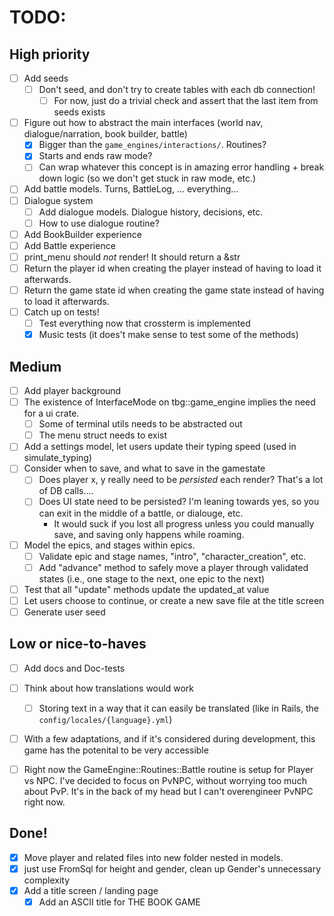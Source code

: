 # TODO:

## High priority
- [ ] Add seeds
  - [ ] Don't seed, and don't try to create tables with each db connection!
    - [ ] For now, just do a trivial check and assert that the last item from seeds exists
- [ ] Figure out how to abstract the main interfaces (world nav, dialogue/narration, book builder, battle)
  - [x] Bigger than the `game_engines/interactions/`. Routines?
  - [x] Starts and ends raw mode?
  - [ ] Can wrap whatever this concept is in amazing error handling + break down logic (so we don't get stuck in raw mode, etc.)
- [ ] Add battle models. Turns, BattleLog, ... everything...
- [ ] Dialogue system
  - [ ] Add dialogue models. Dialogue history, decisions, etc.
  - [ ] How to use dialogue routine?
- [ ] Add BookBuilder experience
- [ ] Add Battle experience
- [ ] print_menu should *not* render! It should return a &str
- [ ] Return the player id when creating the player instead of having to load it afterwards.
- [ ] Return the game state id when creating the game state instead of having to load it afterwards.
- [ ] Catch up on tests!
  - [ ] Test everything now that crossterm is implemented
  - [x] Music tests (it does't make sense to test some of the methods)

## Medium
- [ ] Add player background
- [ ] The existence of InterfaceMode on tbg::game_engine implies the need for a ui crate.
  - [ ] Some of terminal utils needs to be abstracted out
  - [ ] The menu struct needs to exist
- [ ] Add a settings model, let users update their typing speed (used in simulate_typing)
- [ ] Consider when to save, and what to save in the gamestate
  - [ ] Does player x, y really need to be *persisted* each render? That's a lot of DB calls....
  - [ ] Does UI state need to be persisted? I'm leaning towards yes, so you can exit in the middle of a battle, or dialouge, etc.
    - It would suck if you lost all progress unless you could manually save, and saving only happens while roaming.
- [ ] Model the epics, and stages within epics.
  - [ ] Validate epic and stage names, "intro", "character_creation", etc.
  - [ ] Add "advance" method to safely move a player through validated states (i.e., one stage to the next, one epic to the next)
- [ ] Test that all "update" methods update the updated_at value
- [ ] Let users choose to continue, or create a new save file at the title screen
- [ ] Generate user seed

## Low or nice-to-haves
- [ ] Add docs and Doc-tests
- [ ] Think about how translations would work
  - [ ] Storing text in a way that it can easily be translated (like in Rails, the `config/locales/{language}.yml`)
- [ ] With a few adaptations, and if it's considered during development, this game has the potenital to be very accessible
- [ ] Right now the GameEngine::Routines::Battle routine is setup for Player vs NPC. I've decided to focus on PvNPC,
      without worrying too much about PvP. It's in the back of my head but I can't overengineer PvNPC right now.


## Done!
- [x] Move player and related files into new folder nested in models.
- [x] just use FromSql for height and gender, clean up Gender's unnecessary complexity
- [x] Add a title screen / landing page
  - [x] Add an ASCII title for THE BOOK GAME
